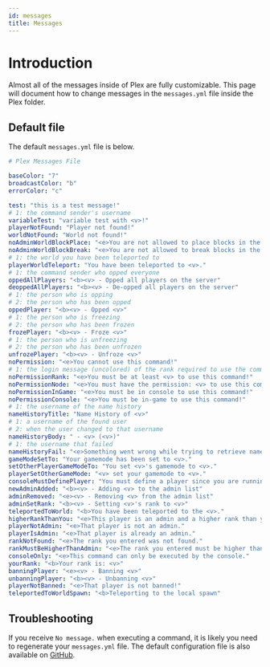 ```yaml
---
id: messages
title: Messages
---
```


# Introduction
Almost all of the messages inside of Plex are fully customizable. This page will document how to change messages in the ```messages.yml``` file inside the Plex folder.

## Default file
The default `messages.yml` file is below.
```yaml title=/plugins/Plex/messages.yml
# Plex Messages File

baseColor: "7"
broadcastColor: "b"
errorColor: "c"

test: "this is a test message!"
# 1: the command sender's username
variableTest: "variable test with <v>!"
playerNotFound: "Player not found!"
worldNotFound: "World not found!"
noAdminWorldBlockPlace: "<e>You are not allowed to place blocks in the admin world!"
noAdminWorldBlockBreak: "<e>You are not allowed to break blocks in the admin world!"
# 1: the world you have been teleported to
playerWorldTeleport: "You have been teleported to <v>."
# 1: the command sender who opped everyone
oppedAllPlayers: "<b><v> - Opped all players on the server"
deoppedAllPlayers: "<b><v> - De-opped all players on the server"
# 1: the person who is opping
# 2: the person who has been opped
oppedPlayer: "<b><v> - Opped <v>"
# 1: the person who is freezing
# 2: the person who has been frozen
frozePlayer: "<b><v> - Froze <v>"
# 1: the person who is unfreezing
# 2: the person who has been unfrozen
unfrozePlayer: "<b><v> - Unfroze <v>"
noPermission: "<e>You cannot use this command!"
# 1: the login message (uncolored) of the rank required to use the command
noPermissionRank: "<e>You must be at least <v> to use this command!"
noPermissionNode: "<e>You must have the permission: <v> to use this command!"
noPermissionInGame: "<e>You must be in console to use this command!"
noPermissionConsole: "<e>You must be in-game to use this command!"
# 1: the username of the name history
nameHistoryTitle: "Name History of <v>"
# 1: a username of the found user
# 2: when the user changed to that username
nameHistoryBody: " - <v> (<v>)"
# 1: the username that failed
nameHistoryFail: "<e>Something went wrong while trying to retrieve name history of <v>! Try again later!"
gameModeSetTo: "Your gamemode has been set to <v>."
setOtherPlayerGameModeTo: "You set <v>'s gamemode to <v>."
playerSetOtherGameMode: "<v> set your gamemode to <v>."
consoleMustDefinePlayer: "You must define a player since you are running this command from console."
newAdminAdded: "<b><v> - Adding <v> to the admin list"
adminRemoved: "<e><v> - Removing <v> from the admin list"
adminSetRank: "<b><v> - Setting <v>'s rank to <v>"
teleportedToWorld: "<b>You have been teleported to the <v>."
higherRankThanYou: "<e>This player is an admin and a higher rank than you."
playerNotAdmin: "<e>That player is not an admin."
playerIsAdmin: "<e>That player is already an admin."
rankNotFound: "<e>The rank you entered was not found."
rankMustBeHigherThanAdmin: "<e>The rank you entered must be higher than Admin."
consoleOnly: "<e>This command can only be executed by the console."
yourRank: "<b>Your rank is: <v>"
banningPlayer: "<e><v> - Banning <v>"
unbanningPlayer: "<b><v> - Unbanning <v>"
playerNotBanned: "<e>That player is not banned!"
teleportedToWorldSpawn: "<b>Teleporting to the local spawn"
```

## Troubleshooting
If you receive `No message.` when executing a command, it is likely you need to regenerate your `messages.yml` file. The default configuration file is also available on [GitHub](https://raw.githubusercontent.com/PlexDevelopment/Plex/master/src/main/resources/messages.yml).